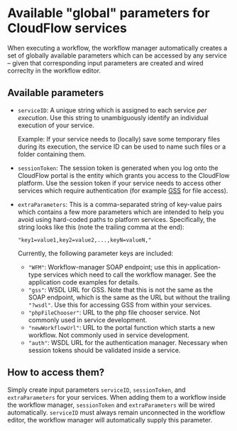 # Available "global" parameters for CloudFlow services
When executing a workflow, the workflow manager automatically creates a set of
globally available parameters which can be accessed by any service – given that
corresponding input parameters are created and wired correclty in the workflow
editor.

## Available parameters
* `serviceID`: A unique string which is assigned to each service *per execution*.
  Use this string to unambiguously identify an individual execution of your
  service.

  Example: If your service needs to (locally) save some temporary files during
  its execution, the service ID can be used to name such files or a folder
  containing them.

* `sessionToken`: The session token is generated when you log onto the CloudFlow
  portal is the entity which grants you access to the CloudFlow platform. Use
  the session token if your service needs to access other services which require
  authentication (for example [GSS](../infrastructure_overview/storage.md) for 
  file access).

* `extraParameters`: This is a comma-separated string of key-value pairs which
  contains a few more parameters which are intended to help you avoid using
  hard-coded paths to platform services. Specifically, the string looks like
  this (note the trailing comma at the end):
  ```
  "key1=value1,key2=value2,...,keyN=valueN,"
  ```
  Currently, the following parameter keys are included:
  * `"WFM"`: Workflow-manager SOAP endpoint; use this in application-type 
    services which need to call the workflow manager. See the application code
    examples for details.
  * `"gss"`: WSDL URL for GSS. Note that this is not the same as the SOAP 
    endpoint, which is the same as the URL but without the trailing `"?wsdl"`.
    Use this for accessing GSS from within your services.
  * `"phpFileChooser"`: URL to the php file chooser service. Not commonly used
    in service development.
  * `"newWorkflowUrl"`: URL to the portal function which starts a new workflow.
    Not commonly used in service development.
  * `"auth"`: WSDL URL for the authentication manager. Necessary when session
    tokens should be validated inside a service.

## How to access them?
Simply create input parameters `serviceID`, `sessionToken`, and `extraParameters`
for your services. When adding them to a workflow inside the workflow manager,
`sessionToken` and `extraParameters` will be wired automatically. `serviceID`
must always remain unconnected in the workflow editor, the workflow manager will
automatically supply this parameter.
